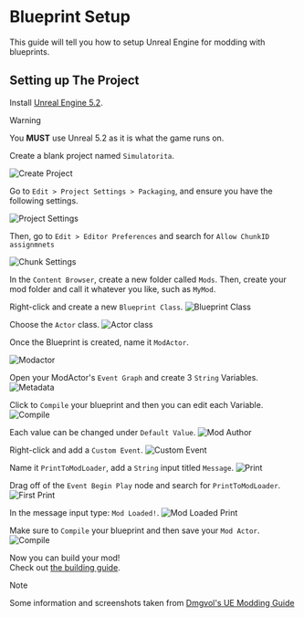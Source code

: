 # Blueprint Setup
This guide will tell you how to setup Unreal Engine for modding with blueprints.

## Setting up The Project
Install [Unreal Engine 5.2](https://www.unrealengine.com/download).

> [!WARNING]
> You **MUST** use Unreal 5.2 as it is what the game runs on.

Create a blank project named `Simulatorita`.

![Create Project](../media/create_project.png)

Go to `Edit > Project Settings > Packaging`, and ensure you have the following settings.

![Project Settings](../media/project_settings.png)

Then, go to `Edit > Editor Preferences` and search for `Allow ChunkID assignmnets`

![Chunk Settings](../media/chunk_settings.png)

In the `Content Browser`, create a new folder called `Mods`.
Then, create your mod folder and call it whatever you like, such as `MyMod`.

Right-click and create a new `Blueprint Class`.
![Blueprint Class](../media/blueprint_class.png)

Choose the `Actor` class.
![Actor class](../media/actor_class.png)

Once the Blueprint is created, name it `ModActor`.

![Modactor](../media/modactor.png)

Open your ModActor's `Event Graph` and create 3 `String` Variables.
![Metadata](../media/metadata.png)

Click to `Compile` your blueprint and then you can edit each Variable.
![Compile](../media/compile.png)

Each value can be changed under `Default Value`.
![Mod Author](../media/mod_author.png)

Right-click and add a `Custom Event`.
![Custom Event](../media/custom_event.png)

Name it `PrintToModLoader`, add a `String` input titled `Message`.
![Print](../media/print.png)

Drag off of the `Event Begin Play` node and search for `PrintToModLoader`.
![First Print](../media/first_print.png)

In the message input type: `Mod Loaded!`.
![Mod Loaded Print](../media/mod_loaded_print.png)

Make sure to `Compile` your blueprint and then save your `Mod Actor`.
![Compile](../media/compile.png)

Now you can build your mod!  
Check out [the building guide](/blueprint-modding/building-mods).

> [!NOTE]
> Some information and screenshots taken from [Dmgvol's UE Modding Guide](https://github.com/Dmgvol/UE_Modding/)
